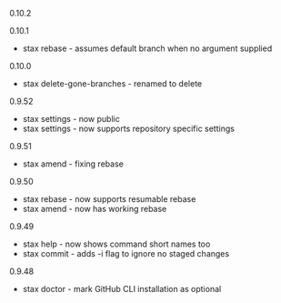 0.10.2

0.10.1
 * stax rebase - assumes default branch when no argument supplied

0.10.0
 * stax delete-gone-branches - renamed to delete

0.9.52
 * stax settings - now public
 * stax settings - now supports repository specific settings

0.9.51
 * stax amend - fixing rebase

0.9.50
 * stax rebase - now supports resumable rebase
 * stax amend - now has working rebase

0.9.49
 * stax help - now shows command short names too 
 * stax commit - adds -i flag to ignore no staged changes

0.9.48
 * stax doctor - mark GitHub CLI installation as optional
